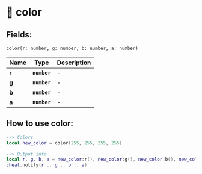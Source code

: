 # 🎨 color

## Fields:

`color(r: number, g: number, b: number, a: number)`

| Name  | Type         | Description |
| ----- | ------------ | ----------- |
| **r** | **`number`** | -           |
| **g** | **`number`** | -           |
| **b** | **`number`** | -           |
| **a** | **`number`** | -           |



## How to use color:

```lua
--> Colors
local new_color = color(255, 255, 255, 255)

--> Output info
local r, g, b, a = new_color:r(), new_color:g(), new_color:b(), new_color:a()
cheat.notify(r .. g .. b .. a)
```
